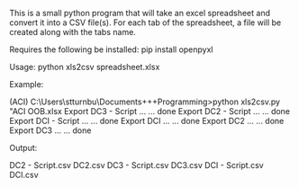 This is a small python program that will take an excel spreadsheet and convert it into a CSV file(s). For each tab of the spreadsheet, 
a file will be created along with the tabs name.

Requires the following be installed:
pip install openpyxl

Usage: 
python xls2csv spreadsheet.xlsx

Example:

(ACI) C:\Users\stturnbu\Documents\+++Programming>python xls2csv.py "ACI OOB.xlsx
Export DC3 - Script ...
 ... done
Export DC2 - Script ...
 ... done
Export DCI - Script ...
 ... done
Export DCI ...
 ... done
Export DC2 ...
 ... done
Export DC3 ...
 ... done

Output:

DC2 - Script.csv
DC2.csv
DC3 - Script.csv
DC3.csv
DCI - Script.csv
DCI.csv
